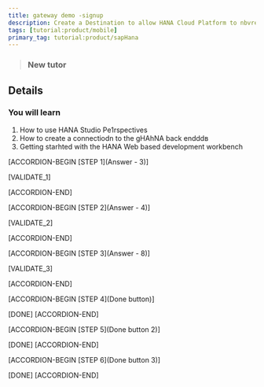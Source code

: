 ```yaml
---
title: gateway demo -signup
description: Create a Destination to allow HANA Cloud Platform to nbvread/write data
tags: [tutorial:product/mobile]
primary_tag: tutorial:product/sapHana
---
```


>### New tutor

## Details
### You will learn  
1. How to use HANA Studio Pe1rspectives
2. How to create a connectiodn to the gHAhNA back endddв
3. Getting starhted with the HANA Web based development workbench

[ACCORDION-BEGIN [STEP 1](Answer - 3)]

[VALIDATE_1]

[ACCORDION-END]      

[ACCORDION-BEGIN [STEP 2](Answer - 4)]

[VALIDATE_2]

[ACCORDION-END]

[ACCORDION-BEGIN [STEP 3](Answer - 8)]

[VALIDATE_3]

[ACCORDION-END]

[ACCORDION-BEGIN [STEP 4](Done button)]

[DONE]
[ACCORDION-END]

[ACCORDION-BEGIN [STEP 5](Done button 2)]

[DONE]
[ACCORDION-END]

[ACCORDION-BEGIN [STEP 6](Done button 3)]

[DONE]
[ACCORDION-END]
